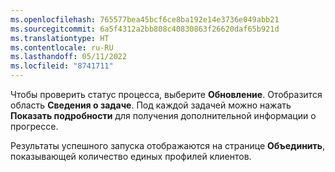 ```yaml
---
ms.openlocfilehash: 765577bea45bcf6ce8ba192e14e3736e049abb21
ms.sourcegitcommit: 6a5f4312a2bb808c40830863f26620daf65b921d
ms.translationtype: HT
ms.contentlocale: ru-RU
ms.lasthandoff: 05/11/2022
ms.locfileid: "8741711"
---
```

Чтобы проверить статус процесса, выберите **Обновление**. Отобразится область **Сведения о задаче**. Под каждой задачей можно нажать **Показать подробности** для получения дополнительной информации о прогрессе.

Результаты успешного запуска отображаются на странице **Объединить**, показывающей количество единых профилей клиентов.

